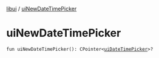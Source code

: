 [libui](README.md) / [uiNewDateTimePicker](ui-new-date-time-picker.md)

# uiNewDateTimePicker

`fun uiNewDateTimePicker(): CPointer<`[`uiDateTimePicker`](ui-date-time-picker.md)`>?`
